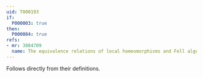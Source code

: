 ```yaml
---
uid: T000193
if:
  P000003: true
then:
  P000084: true
refs:
- mr: 3084709
  name: The equivalence relations of local homeomorphisms and Fell algebras
---
```


Follows directly from their definitions.
